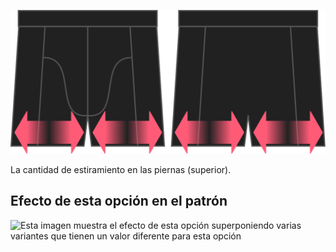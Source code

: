 ![Opción de estiramiento de piernas en Bruce](./legstretch.svg)

La cantidad de estiramiento en las piernas (superior).

## Efecto de esta opción en el patrón

![Esta imagen muestra el efecto de esta opción superponiendo varias variantes que tienen un valor diferente para esta opción](bruce\_legstretch\_sample.svg "Efecto de esta opción en el patrón")
